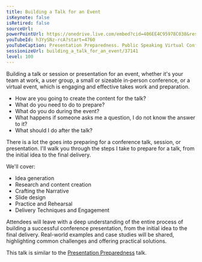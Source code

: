 ```yaml
---
title: Building a Talk for an Event
isKeynote: false
isRetired: false
sourceUrl:
powerPointUrl: https://onedrive.live.com/embed?cid=406EE4C95978C038&resid=406EE4C95978C038%2177860&authkey=AGbN0H8VtTxkbvE&em=2
youTubeId: h3YySNz-rcA?start=4760
youTubeCaption: Presentation Preparedness. Public Speaking Virtual Conference
sessionizeUrl: building_a_talk_for_an_event/37141
level: 100
---
```

Building a talk or session or presentation for an event, whether it's your team at work, a user group, a small or sizeable in-person conference, or a virtual event, which is engaging and effective takes work and preparation.

* How are you going to create the content for the talk?  
* What do you need to do to prepare?
* What do you do during the event?
* What happens if someone asks me a question, I do not know the answer to it?
* What should I do after the talk?

There is a lot the goes into preparing for a conference talk, session, or presentation.  I'll walk you through the steps I take to prepare for a talk, from the initial idea to the final delivery.

We'll cover:

* Idea generation
* Research and content creation
* Crafting the Narrative
* Slide design
* Practice and Rehearsal
* Delivery Techniques and Engagement

Attendees will leave with a deep understanding of the entire process of building a successful conference presentation, from the initial idea to the final delivery. Real-world examples and case studies will be shared, highlighting common challenges and offering practical solutions.

This talk is similar to the [Presentation Preparedness](presentation-preparedness.md) talk.
